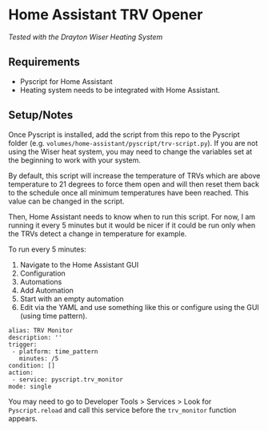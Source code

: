 # Home Assistant TRV Opener
_Tested with the Drayton Wiser Heating System_

## Requirements
 - Pyscript for Home Assistant
 - Heating system needs to be integrated with Home Assistant.

## Setup/Notes

Once Pyscript is installed, add the script from this repo to the Pyscript folder (e.g. `volumes/home-assistant/pyscript/trv-script.py`). If you are not using the Wiser heat system, you may need to change the variables set at the beginning to work with your system.

By default, this script will increase the temperature of TRVs which are above temperature to 21 degrees to force them open and will then reset them back to the schedule once all minimum temperatures have been reached. This value can be changed in the script.

Then, Home Assistant needs to know when to run this script. For now, I am running it every 5 minutes but it would be nicer if it could be run only when the TRVs detect a change in temperature for example.

To run every 5 minutes:
 1. Navigate to the Home Assistant GUI
 2. Configuration
 3. Automations
 4. Add Automation
 5. Start with an empty automation
 6. Edit via the YAML and use something like this or configure using the GUI (using time pattern).
 ```
alias: TRV Monitor
description: ''
trigger:
  - platform: time_pattern
    minutes: /5
condition: []
action:
  - service: pyscript.trv_monitor
mode: single
 ```
You may need to go to Developer Tools > Services > Look for `Pyscript.reload` and call this service before the `trv_monitor` function appears.